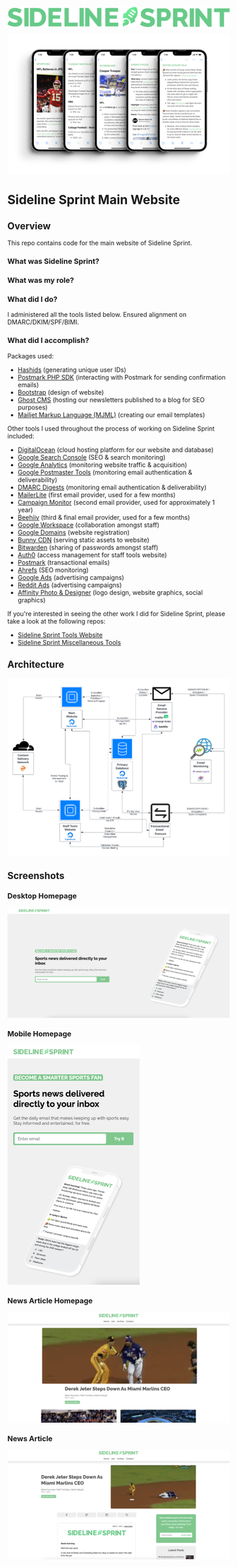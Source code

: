 ![Sideline Sprint logo](/img/text-logo-large.png)

![Sideline Sprint newsletter](/img/newsletter.png)

# Sideline Sprint Main Website

## Overview
This repo contains code for the main website of Sideline Sprint.

### What was Sideline Sprint?

### What was my role?

### What did I do?

I administered all the tools listed below.
Ensured alignment on DMARC/DKIM/SPF/BIMI.

### What did I accomplish?

Packages used:

- [Hashids](https://github.com/vinkla/hashids) (generating unique user IDs)
- [Postmark PHP SDK](https://github.com/ActiveCampaign/postmark-php) (interacting with Postmark for sending confirmation emails)
- [Bootstrap](https://getbootstrap.com/) (design of website)
- [Ghost CMS](https://ghost.org/) (hosting our newsletters published to a blog for SEO purposes)
- [Mailjet Markup Language (MJML)](https://mjml.io/) (creating our email templates)

Other tools I used throughout the process of working on Sideline Sprint included:

- [DigitalOcean](https://www.digitalocean.com/) (cloud hosting platform for our website and database)
- [Google Search Console](https://search.google.com/search-console/about) (SEO & search monitoring)
- [Google Analytics](https://analytics.google.com/) (monitoring website traffic & acquisition)
- [Google Postmaster Tools](https://www.gmail.com/postmaster/) (monitoring email authentication & deliverability)
- [DMARC Digests](https://dmarcdigests.com/) (monitoring email authentication & deliverability)
- [MailerLite](https://www.mailerlite.com/) (first email provider, used for a few months)
- [Campaign Monitor](https://www.campaignmonitor.com/) (second email provider, used for approximately 1 year)
- [Beehiiv](https://www.beehiiv.com/) (third & final email provider, used for a few months)
- [Google Workspace](https://workspace.google.com/) (collaboration amongst staff)
- [Google Domains](https://domains.google/) (website registration)
- [Bunny CDN](https://bunny.net/) (serving static assets to website)
- [Bitwarden](https://bitwarden.com/) (sharing of passwords amongst staff)
- [Auth0](https://auth0.com/) (access management for staff tools website)
- [Postmark](https://postmarkapp.com/) (transactional emails)
- [Ahrefs](https://ahrefs.com/) (SEO monitoring)
- [Google Ads](https://ads.google.com/home/) (advertising campaigns)
- [Reddit Ads](https://ads.reddit.com/) (advertising campaigns)
- [Affinity Photo & Designer](https://affinity.serif.com/en-us/) (logo design, website graphics, social graphics)

If you're interested in seeing the other work I did for Sideline Sprint, please take a look at the following repos:
- [Sideline Sprint Tools Website](https://github.com/mrtrombley/sideline-sprint-tools)
- [Sideline Sprint Miscellaneous Tools](https://github.com/mrtrombley/sideline-sprint-misc)

## Architecture
![Sideline Sprint architecture diagram](/img/architecture-diagram.png)

## Screenshots

### Desktop Homepage
![Sideline Sprint desktop homepage](/img/desktop-homepage.png)

### Mobile Homepage
<img src="/img/mobile-homepage.png" width="300">

### News Article Homepage
![Sideline Sprint news homepage](/img/news-homepage.png)

### News Article
![Sideline Sprint news article](/img/news-article.png)